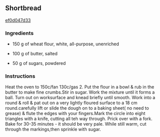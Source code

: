 ## Shortbread

[ef0d047d33](http://www.food.com/recipe/shortbread-315802)

### Ingredients

 - 150 g of wheat flour, white, all-purpose, unenriched

 - 100 g of butter, salted

 - 50 g of sugars, powdered

### Instructions

Heat the oven to 150c/fan 130c/gas 2. Put the flour in a bowl & rub in the butter to make fine crumbs.Stir in sugar. Work the mixture until it forms a ball. Turn out on worksurface and knead briefly until smooth. Work into a round & roll & pat out on a very lightly floured surface to a 18 cm round.carefully lift or slide the dough on to a baking sheet( no need to grease) & flute the edges with your fingers.Mark the circle into eight triangles with a knife, cutting all teh way through. Prick over with a fork. Bake for 30-35 minutes - it should be very pale. While still warm, cut through the markings,then sprinkle with sugar.